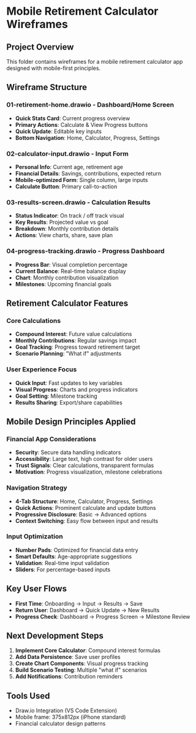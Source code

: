 # Mobile Retirement Calculator Wireframes

## Project Overview
This folder contains wireframes for a mobile retirement calculator app designed with mobile-first principles.

## Wireframe Structure

### 01-retirement-home.drawio - Dashboard/Home Screen
- **Quick Stats Card**: Current progress overview
- **Primary Actions**: Calculate & View Progress buttons
- **Quick Update**: Editable key inputs
- **Bottom Navigation**: Home, Calculator, Progress, Settings

### 02-calculator-input.drawio - Input Form
- **Personal Info**: Current age, retirement age
- **Financial Details**: Savings, contributions, expected return
- **Mobile-optimized Form**: Single column, large inputs
- **Calculate Button**: Primary call-to-action

### 03-results-screen.drawio - Calculation Results
- **Status Indicator**: On track / off track visual
- **Key Results**: Projected value vs goal
- **Breakdown**: Monthly contribution details
- **Actions**: View charts, share, save plan

### 04-progress-tracking.drawio - Progress Dashboard
- **Progress Bar**: Visual completion percentage
- **Current Balance**: Real-time balance display
- **Chart**: Monthly contribution visualization
- **Milestones**: Upcoming financial goals

## Retirement Calculator Features

### Core Calculations
- **Compound Interest**: Future value calculations
- **Monthly Contributions**: Regular savings impact
- **Goal Tracking**: Progress toward retirement target
- **Scenario Planning**: "What if" adjustments

### User Experience Focus
- **Quick Input**: Fast updates to key variables
- **Visual Progress**: Charts and progress indicators  
- **Goal Setting**: Milestone tracking
- **Results Sharing**: Export/share capabilities

## Mobile Design Principles Applied

### Financial App Considerations
- **Security**: Secure data handling indicators
- **Accessibility**: Large text, high contrast for older users
- **Trust Signals**: Clear calculations, transparent formulas
- **Motivation**: Progress visualization, milestone celebrations

### Navigation Strategy
- **4-Tab Structure**: Home, Calculator, Progress, Settings
- **Quick Actions**: Prominent calculate and update buttons
- **Progressive Disclosure**: Basic → Advanced options
- **Context Switching**: Easy flow between input and results

### Input Optimization
- **Number Pads**: Optimized for financial data entry
- **Smart Defaults**: Age-appropriate suggestions
- **Validation**: Real-time input validation
- **Sliders**: For percentage-based inputs

## Key User Flows
- **First Time**: Onboarding → Input → Results → Save
- **Return User**: Dashboard → Quick Update → New Results  
- **Progress Check**: Dashboard → Progress Screen → Milestone Review

## Next Development Steps
1. **Implement Core Calculator**: Compound interest formulas
2. **Add Data Persistence**: Save user profiles
3. **Create Chart Components**: Visual progress tracking
4. **Build Scenario Testing**: Multiple "what if" scenarios
5. **Add Notifications**: Contribution reminders

## Tools Used
- Draw.io Integration (VS Code Extension)
- Mobile frame: 375x812px (iPhone standard)
- Financial calculator design patterns